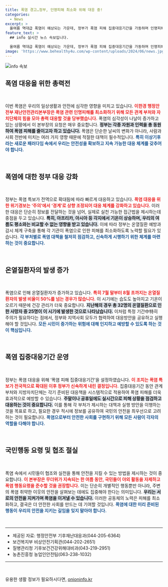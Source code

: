 ```yaml
---
title: 폭염 경고…정부, 인명피해 최소화 위해 대응 중!
categories:
  - News
excerpt: >
  올여름 역대급 폭염이 예상되는 가운데, 정부가 폭염 피해 집중대응기간을 가동하며 인명피해 예방에 총력 대응에 나섭니다. 고온에 취약한 이웃의 안전도 함께 챙겨주세요!
feature_text: >
  ## info 실시간 뉴스 속보입니다.

  올여름 역대급 폭염이 예상되는 가운데, 정부가 폭염 피해 집중대응기간을 가동하며 인명피해 예방에 총력 대응에 나섭니다. 고온에 취약한 이웃의 안전도 함께 챙겨주세요!
image: 'https://www.behealthy4u.com/wp-content/uploads/2024/06/news.jpg'
---
```


<p><img src="https://www.behealthy4u.com/wp-content/uploads/2024/06/news.jpg" alt="info 속보" /></p>

<h2 data-ke-size="size26">폭염 대응을 위한 총력전</h2>

<p data-ke-size="size16">&nbsp;</p>

<p>이번 폭염은 우리의 일상생활과 안전에 심각한 영향을 미치고 있습니다. <b><span style="color: #ee2323;">이한경 행정안전부 재난안전관리본부장은 폭염 관련 인명피해를 최소화하기 위해 모든 관계 부처와 자치단체의 힘을 모아 총력 대응할 것을 당부했습니다.</span></b> 폭염의 심각성이 나날이 증가하고 있는 상황에서 이 본부장의 요청은 매우 중요합니다. <b><span style="background-color: #21538527;">정부는 각종 자원과 인력을 총 동원하여 폭염 피해를 줄이고자 하고 있습니다.</span></b> 폭염은 단순한 날씨의 변화가 아니라, 사람과 사회 전반에 미치는 여러 가지 영향 때문에 적절한 대책이 필수적입니다. <b><span style="color: #1a5490;">특히 이상기후라는 새로운 패러다임 속에서 우리는 안전성을 확보하고 지속 가능한 대응 체계를 갖추어야 합니다.</span></b></p>

<p data-ke-size="size16">&nbsp;</p>

<h2 data-ke-size="size26">폭염에 대한 정부 대응 강화</h2>

<p data-ke-size="size16">&nbsp;</p>

<p>정부는 폭염 특보가 전역으로 확대됨에 따라 빠르게 대응하고 있습니다. <b><span style="color: #ee2323;">폭염 대응을 위한 위기경보는 ‘주의’에서 ‘경계’로 상향 조정되어 대응 체계를 강화하고 있습니다.</span></b> 이러한 대응은 단순히 정보를 전달하는 것을 넘어, 실제로 실천 가능한 접근법을 제시하는데 중점을 두고 있습니다. <b><span style="background-color: #21538527;">특히, 아프리카, 아시아 등 각지에서 기온이 상승하며, 우리의 여름도 평소와는 비교할 수 없는 영향을 받고 있습니다.</span></b> 이에 따라 정부는 온열질환 예방과 감시 체계 구축을 통해 각 기관이 폭염으로 인한 피해를 최소화하도록 노력할 필요가 있습니다. <b><span style="color: #1a5490;">각 부처별로 폭염 대책을 철저히 점검하고, 신속하게 시행하기 위한 체계를 마련하는 것이 중요합니다.</span></b></p>

<p data-ke-size="size16">&nbsp;</p>

<h2 data-ke-size="size26">온열질환자의 발생 증가</h2>

<p data-ke-size="size16">&nbsp;</p>

<p>폭염으로 인해 온열질환자가 증가하고 있습니다. <b><span style="color: #ee2323;">특히 7월 말부터 8월 초까지는 온열질환자의 발생 비율이 50%를 넘는 경우가 많습니다.</span></b> 이 시기에는 습도도 높아지고 기온이 오르기 때문에 건강 관리가 더욱 중요합니다. <b><span style="background-color: #21538527;">지난해의 경우 총 32명의 온열질환으로 인한 사망자 중 25명이 이 시기에 발생한 것으로 나타났습니다.</span></b> 이처럼 특정 기간中特히 주의가 필요하다는 점에서, 정부와 지역사회 모두가 협력하여 대응방안을 공유하고 실행해야 할 것입니다. <b><span style="color: #1a5490;">모든 시민이 증가하는 위험에 대해 인지하고 예방할 수 있도록 하는 것이 핵심입니다.</span></b></p>

<p data-ke-size="size16">&nbsp;</p>

<h2 data-ke-size="size26">폭염 집중대응기간 운영</h2>

<p data-ke-size="size16">&nbsp;</p>

<p>정부는 폭염 대응을 위해 ‘폭염 피해 집중대응기간’을 설정하였습니다. <b><span style="color: #ee2323;">이 조치는 폭염 특보가 전국적으로 확대된 이후 정부가 신속하게 내린 결정입니다.</span></b> 집중대응기간 동안 관계부처와 지방자치단체는 각기 준비된 대응책을 시스템적으로 적용하여 폭염 피해를 더욱 효과적으로 예방할 수 있습니다. <b><span style="background-color: #21538527;">주말이나 공휴일에도 실시간으로 피해 상황을 점검하고 대응하는 것이 중요합니다.</span></b> 이를 통해 각 부처가 제시하는 대책과 실행 방안을 이행하는 것을 목표로 하고, 필요한 경우 적시에 정보를 공유하여 국민의 안전을 최우선으로 고려하는 것이 필요합니다. <b><span style="color: #1a5490;">폭염으로부터 안전한 사회를 구현하기 위해 모든 사람이 각자의 역할을 다해야 합니다.</span></b></p>

<p data-ke-size="size16">&nbsp;</p>

<h2 data-ke-size="size26">국민행동 요령 및 협조 절실</h2>

<p data-ke-size="size16">&nbsp;</p>

<p>폭염 속에서 시민들이 협조와 실천을 통해 안전을 지킬 수 있는 방법을 제시하는 것이 중요합니다. <b><span style="color: #ee2323;">이 본부장은 무더위가 지속되는 한 여름 동안, 국민들이 야외 활동을 자제하고 폭염 행동요령을 준수할 것을 권장합니다.</span></b> 이는 단순히 개별적인 행동뿐만 아니라, 주변의 폭염 취약한 이웃의 안전을 살펴보는 데에도 집중해야 한다는 의미입니다. <b><span style="background-color: #21538527;">우리는 서로의 안전을 지켜가며 폭염을 이겨낼 수 있습니다.</span></b> 이러한 공동체의 노력은 피해를 최소화하고, 결국은 더 안전한 사회를 만드는 데 기여할 것입니다. <b><span style="color: #1a5490;">폭염에 대한 미리 준비된 행동이 우리의 안전을 지키는 길임을 잊지 말아야 합니다.</span></b></p>

<p data-ke-size="size16">&nbsp;</p>

<hr>

<ul>
    <li>제공된 자료: 행정안전부 기후재난대응과(044-205-6364)</li>
    <li>보건복지부 비상안전기획관(044-202-2651)</li>
    <li>질병관리청 기후보건건강위해대비과(043-219-2951)</li>
    <li>농촌진흥청 농업인안전팀(063-238-1032)</li>
</ul>

<hr>

<p data-ke-size="size16">&nbsp;</p>

<p></p></p>
유용한 생활 정보가 필요하시다면, <a href="https://onioninfo.kr" rel="dofollow">onioninfo.kr</a>


